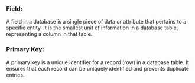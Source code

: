 
###  Field: 
A field in a database is a single piece of data or attribute that pertains to a specific entity. It is the smallest unit of information in a database table, representing a column in that table.
###  Primary Key:
A primary key is a unique identifier for a record (row) in a database table. It ensures that each record can be uniquely identified and prevents duplicate entries. 

